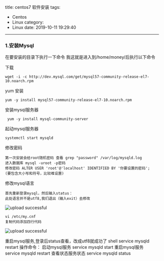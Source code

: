 title: centos7 软件安装
tags:
  - Centos
  - Linux
category:
  - Linux
date: 2019-10-11 19:29:40
---
### 1.安装Mysql
在要安装的目录下执行一下命令 我这就是进入到/home/money/后执行以下命令

下载
```shell
wget -i -c http://dev.mysql.com/get/mysql57-community-release-el7-10.noarch.rpm
```
yum 安装
```shell
yum -y install mysql57-community-release-el7-10.noarch.rpm
```
安装mysql服务器
```shell
 yum -y install mysql-community-server
```
起动mysql服务器
```shell
systemctl start mysqld
```
修改密码

    第一次安装会给root随机密码 查看 grep "password" /var/log/mysqld.log
    进入数据库 mysql -uroot -p密码
    修改密码 ALTER USER 'root'@'localhost' IDENTIFIED BY '你要设置的密码';
    (要包含大小写和符号，比较难设置)

修改mysql语言

    首先重新登录mysql，然后输入status：
    此处语言并不是utf8,我们退出（输入exit）去修改
    
![upload successful](/images/pasted-7.png)

    vi /etc/my.cnf
    复制代码添加四行代码

![upload successful](/images/pasted-6.png)

重启mysql服务,登录后status查看，改成utf8就成功了
shell service mysqld restart
操作命令：
启动mysql服务 service mysqld start 重启mysql服务 service mysqld restart 查看状态服务状态 service mysqld status